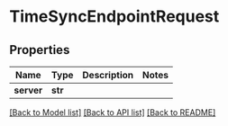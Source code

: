 # TimeSyncEndpointRequest

## Properties

Name | Type | Description | Notes
------------ | ------------- | ------------- | -------------
**server** | **str** |  | 

[[Back to Model list]](../README.md#documentation-for-models) [[Back to API list]](../README.md#documentation-for-api-endpoints) [[Back to README]](../README.md)


